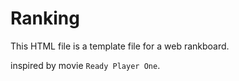 # Ranking

This HTML file is a template file for a web rankboard.

inspired by movie `Ready Player One`.
